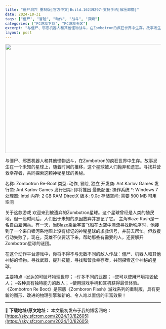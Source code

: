 ```yaml
---
title: "僵尸洞穴 重制版|官方中文|Build.16239297-支持手柄|解压即撸|"
date: 2024-10-31
tags: ["僵尸", "冒险", "动作", "战斗", "探索"]
categories: ["PC游戏下载", "PC游戏专区"]
excerpt: "与僵尸、邪恶机器人和其他怪物战斗，在Zombotron的疯狂世界中生存。故事发生在一个未知的星球上，随着时间的推移，这个星球被人们抛弃和遗忘。寻找并营救幸存者，共同探索这颗神秘星球的奥秘。 名称: Zombotron Re-Boot 类型: 动作, 冒险, 独立 开发商: Ant.Karlov Ga&hellip;"
layout: post
---
```


<img class="aligncenter size-full wp-image-82582" src="https://sky.sfcrom.com/wp-content/uploads/2024/10/202410311004439.webp" alt="" width="616" height="353" />

与僵尸、邪恶机器人和其他怪物战斗，在Zombotron的疯狂世界中生存。故事发生在一个未知的星球上，随着时间的推移，这个星球被人们抛弃和遗忘。寻找并营救幸存者，共同探索这颗神秘星球的奥秘。

名称: Zombotron Re-Boot
类型: 动作, 冒险, 独立
开发商: Ant.Karlov Games
发行商: Ant.Karlov Games
发行日期: 即将推出
最低配置:
操作系统 *: Windows 7
处理器: Intel
内存: 2 GB RAM
DirectX 版本: 9.0c
存储空间: 需要 500 MB 可用空间

关于这款游戏
欢迎来到被遗弃的Zombotron星球。这个星球曾经是人类的殖民地，但一段时间后，人们出于未知的原因放弃并忘记了它。
主角Blaze Rush是一名自由雇佣兵。有一天，当Blaze乘坐宇宙飞船在太空中漂流寻找新秩序时，他接到了一个来自银河系地图上没有标记的神秘星球的求救信号，并前去帮忙。但救援行动失败了。现在，英雄不仅要活下来，帮助那些有需要的人，还要解开Zombotron星球的谜团。

在这个动作平台游戏中，你将不得不与无数不同的敌人作战：僵尸、机器人和其他神秘的怪物。寻找武器，提升技能，寻找和营救幸存者，共同探索这个神秘的星球。

主要特点
–发达的可破坏物理世界；
–许多不同的武器；
–您可以使用环境摧毁敌人；
–各种具有独特能力的敌人；
–使用游戏手柄和耳机获得最佳体验。
《Zombotron Re Boot》是原版《Zomboron Flash》游戏系列的重制版，具有更新的图形、改进的物理引擎和新的、令人难以置信的丰富效果！

---
📖 **下载地址/原文地址：** 本文最初发布于我的博客网站：[https://sky.sfcrom.com/2024/10/82605](https://sky.sfcrom.com/2024/10/82605)
